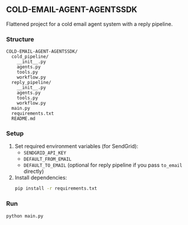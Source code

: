 ## COLD-EMAIL-AGENT-AGENTSSDK
Flattened project for a cold email agent system with a reply pipeline.

### Structure

```
COLD-EMAIL-AGENT-AGENTSSDK/
  cold_pipeline/
    __init__.py
    agents.py
    tools.py
    workflow.py
  reply_pipeline/
    __init__.py
    agents.py
    tools.py
    workflow.py
  main.py
  requirements.txt
  README.md
```

### Setup

1. Set required environment variables (for SendGrid):
   - `SENDGRID_API_KEY`
   - `DEFAULT_FROM_EMAIL`
   - `DEFAULT_TO_EMAIL` (optional for reply pipeline if you pass `to_email` directly)
2. Install dependencies:
   ```bash
   pip install -r requirements.txt
   ```

### Run

```bash
python main.py
```
